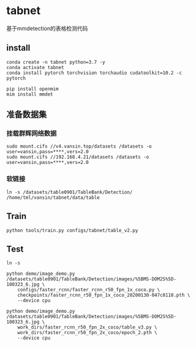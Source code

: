 # tabnet

基于mmdetection的表格检测代码

## install

```shell
conda create -n tabnet python=3.7 -y
conda activate tabnet
conda install pytorch torchvision torchaudio cudatoolkit=10.2 -c pytorch

pip install openmim
mim install mmdet

```


## 准备数据集

### 挂载群辉网络数据
```shell
sudo mount.cifs //v4.vansin.top/datasets /datasets -o user=vansin,pass=****,vers=2.0 
sudo mount.cifs //192.168.4.21/datasets /datasets -o user=vansin,pass=****,vers=2.0 
```
### 软链接

```shell
ln -s /datasets/table0901/TableBank/Detection/ /home/tml/vansin/tabnet/data/table
```

## Train


```shell
python tools/train.py configs/tabnet/table_v2.py
```


## Test

```shell
ln -s 
```

```shell
python demo/image_demo.py /datasets/table0901/TableBank/Detection/images/%5BMS-DOM2S%5D-180323_6.jpg \
    configs/faster_rcnn/faster_rcnn_r50_fpn_1x_coco.py \
    checkpoints/faster_rcnn_r50_fpn_1x_coco_20200130-047c8118.pth \
    --device cpu
```

```shell
python demo/image_demo.py /datasets/table0901/TableBank/Detection/images/%5BMS-DOM2S%5D-180323_6.jpg \
    work_dirs/faster_rcnn_r50_fpn_2x_coco/table_v3.py \
    work_dirs/faster_rcnn_r50_fpn_2x_coco/epoch_2.pth \
    --device cpu
```